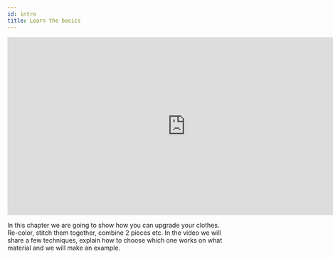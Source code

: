 ```yaml
---
id: intro
title: Learn the basics
---
```


<div class="videocontainer">
  <iframe width="800" height="400" src="https://www.youtube.com/embed/NpEaa2P7qZI" frameborder="0" allow="accelerometer; autoplay; encrypted-media; gyroscope; picture-in-picture" allowfullscreen></iframe>
</div>


In this chapter we are going to show how you can upgrade your clothes. Re-color, stitch them together, combine 2 pieces etc. In the video we will share a few techniques, explain how to choose which one works on what material and we will make an example.
